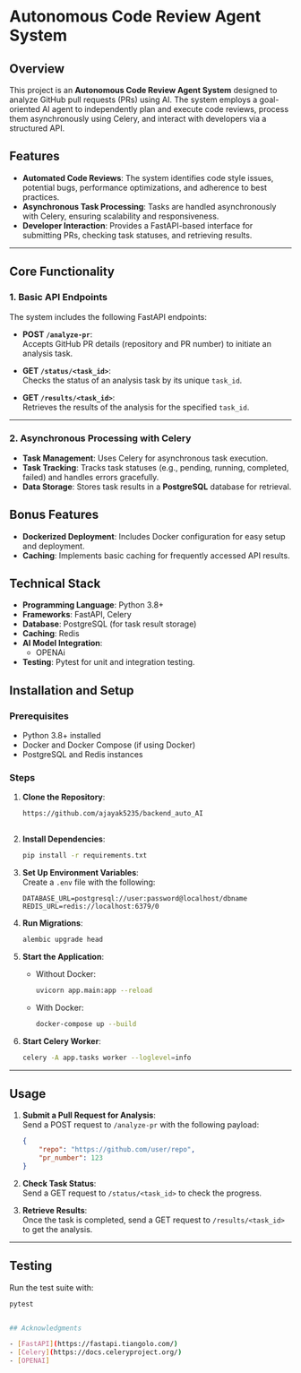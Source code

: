 # Autonomous Code Review Agent System

## Overview

This project is an **Autonomous Code Review Agent System** designed to analyze GitHub pull requests (PRs) using AI. The system employs a goal-oriented AI agent to independently plan and execute code reviews, process them asynchronously using Celery, and interact with developers via a structured API.

## Features

- **Automated Code Reviews**: The system identifies code style issues, potential bugs, performance optimizations, and adherence to best practices.
- **Asynchronous Task Processing**: Tasks are handled asynchronously with Celery, ensuring scalability and responsiveness.
- **Developer Interaction**: Provides a FastAPI-based interface for submitting PRs, checking task statuses, and retrieving results.

---

## Core Functionality

### 1. Basic API Endpoints

The system includes the following FastAPI endpoints:

- **POST `/analyze-pr`**:  
  Accepts GitHub PR details (repository and PR number) to initiate an analysis task.

- **GET `/status/<task_id>`**:  
  Checks the status of an analysis task by its unique `task_id`.

- **GET `/results/<task_id>`**:  
  Retrieves the results of the analysis for the specified `task_id`.

---

### 2. Asynchronous Processing with Celery

- **Task Management**: Uses Celery for asynchronous task execution.
- **Task Tracking**: Tracks task statuses (e.g., pending, running, completed, failed) and handles errors gracefully.
- **Data Storage**: Stores task results in a **PostgreSQL** database for retrieval.
## Bonus Features

- **Dockerized Deployment**: Includes Docker configuration for easy setup and deployment.
- **Caching**: Implements basic caching for frequently accessed API results.


## Technical Stack

- **Programming Language**: Python 3.8+
- **Frameworks**: FastAPI, Celery
- **Database**: PostgreSQL (for task result storage)
- **Caching**: Redis
- **AI Model Integration**:  
  - OPENAi
- **Testing**: Pytest for unit and integration testing.


## Installation and Setup

### Prerequisites

- Python 3.8+ installed
- Docker and Docker Compose (if using Docker)
- PostgreSQL and Redis instances

### Steps

1. **Clone the Repository**:  
   ```bash
   https://github.com/ajayak5235/backend_auto_AI
  

2. **Install Dependencies**:  
   ```bash
   pip install -r requirements.txt
   ```

3. **Set Up Environment Variables**:  
   Create a `.env` file with the following:
   ```env
   DATABASE_URL=postgresql://user:password@localhost/dbname
   REDIS_URL=redis://localhost:6379/0
   ```

4. **Run Migrations**:  
   ```bash
   alembic upgrade head
   ```

5. **Start the Application**:  
   - Without Docker:
     ```bash
     uvicorn app.main:app --reload
     ```
   - With Docker:
     ```bash
     docker-compose up --build
     ```

6. **Start Celery Worker**:  
   ```bash
   celery -A app.tasks worker --loglevel=info
   ```

---

## Usage

1. **Submit a Pull Request for Analysis**:  
   Send a POST request to `/analyze-pr` with the following payload:  
   ```json
   {
       "repo": "https://github.com/user/repo",
       "pr_number": 123
   }
   ```

2. **Check Task Status**:  
   Send a GET request to `/status/<task_id>` to check the progress.

3. **Retrieve Results**:  
   Once the task is completed, send a GET request to `/results/<task_id>` to get the analysis.

---

## Testing

Run the test suite with:
```bash
pytest


## Acknowledgments

- [FastAPI](https://fastapi.tiangolo.com/)
- [Celery](https://docs.celeryproject.org/)
- [OPENAI]


